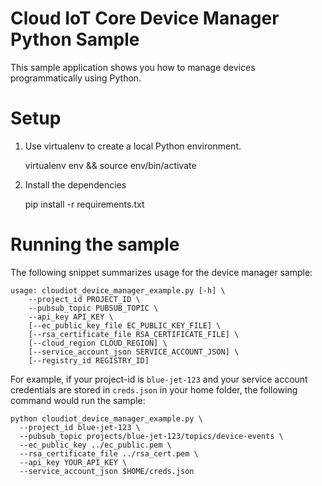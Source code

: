 # Cloud IoT Core Device Manager Python Sample

This sample application shows you how to manage devices programmatically using
Python.


# Setup

1. Use virtualenv to create a local Python environment.

    virtualenv env && source env/bin/activate

2. Install the dependencies

    pip install -r requirements.txt


# Running the sample

The following snippet summarizes usage for the device manager sample:

    usage: cloudiot_device_manager_example.py [-h] \
        --project_id PROJECT_ID \
        --pubsub_topic PUBSUB_TOPIC \
        --api_key API_KEY \
        [--ec_public_key_file EC_PUBLIC_KEY_FILE] \
        [--rsa_certificate_file RSA_CERTIFICATE_FILE] \
        [--cloud_region CLOUD_REGION] \
        [--service_account_json SERVICE_ACCOUNT_JSON] \
        [--registry_id REGISTRY_ID]


For example, if your project-id is `blue-jet-123` and your service account
credentials are stored in `creds.json` in your home folder, the following
command would run the sample:

    python cloudiot_device_manager_example.py \
      --project_id blue-jet-123 \
      --pubsub_topic projects/blue-jet-123/topics/device-events \
      --ec_public_key ../ec_public.pem \
      --rsa_certificate_file ../rsa_cert.pem \
      --api_key YOUR_API_KEY \
      --service_account_json $HOME/creds.json
